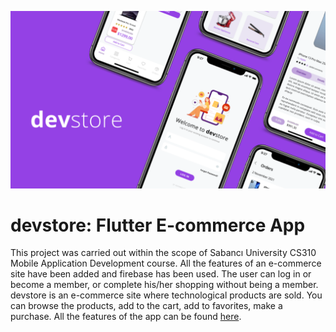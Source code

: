 ![cover](devstore.png)

# devstore: Flutter E-commerce App

This project was carried out within the scope of Sabancı University CS310 Mobile Application Development course. All the features of an e-commerce site have been added and firebase has been used. The user can log in or become a member, or complete his/her shopping without being a member. devstore is an e-commerce site where technological products are sold. You can browse the products, add to the cart, add to favorites, make a purchase. All the features of the app can be found [here](https://docs.google.com/document/d/1a9EzJU-sSMPs8Sq7cX4OTmWOaSAd_1v7E96evqXrE8Q/edit). 
